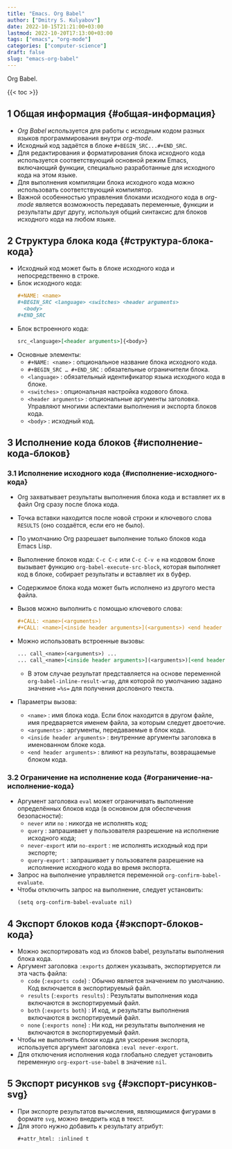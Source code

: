 ```yaml
---
title: "Emacs. Org Babel"
author: ["Dmitry S. Kulyabov"]
date: 2022-10-15T21:21:00+03:00
lastmod: 2022-10-20T17:13:00+03:00
tags: ["emacs", "org-mode"]
categories: ["computer-science"]
draft: false
slug: "emacs-org-babel"
---
```


Org Babel.

<!--more-->

{{< toc >}}


## <span class="section-num">1</span> Общая информация {#общая-информация}

-   _Org Babel_ используется для работы с исходным кодом разных языков программирования внутри _org-mode_.
-   Исходный код задаётся в блоке `#+BEGIN_SRC...#+END_SRC`.
-   Для редактирования и форматирования блока исходного кода используется соответствующий основной режим Emacs, включающий функции, специально разработанные для исходного кода на этом языке.
-   Для выполнения компиляции блока исходного кода можно использовать соответствующий компилятор.
-   Важной особенностью управления блоками исходного кода в _org-mode_ является возможность передавать переменные, функции и результаты друг другу, используя общий синтаксис для блоков исходного кода на любом языке.


## <span class="section-num">2</span> Структура блока кода {#структура-блока-кода}

-   Исходный код может быть в блоке исходного кода и непосредственно в строке.
-   Блок исходного кода:
    ```org
    #+NAME: <name>
    #+BEGIN_SRC <language> <switches> <header arguments>
      <body>
    #+END_SRC
    ```
-   Блок встроенного кода:
    ```org
    src_<language>[<header arguments>]{<body>}
    ```
-   Основные элементы:
    -   `#+NAME: <name>` : опциональное название блока исходного кода.
    -   `#+BEGIN_SRC … #+END_SRC` : обязательные ограничители блока.
    -   `<language>` : обязательный идентификатор языка исходного кода в блоке.
    -   `<switches>` : опциональная настройка кодового блока.
    -   `<header arguments>` : опциональные аргументы заголовка. Управляют многими аспектами выполнения и экспорта блоков кода.
    -   `<body>` : исходный код.


## <span class="section-num">3</span> Исполнение кода блоков {#исполнение-кода-блоков}


### <span class="section-num">3.1</span> Исполнение исходного кода {#исполнение-исходного-кода}

-   Org захватывает результаты выполнения блока кода и вставляет их в файл Org сразу после блока кода.
-   Точка вставки находится после новой строки и ключевого слова `RESULTS` (оно создаётся, если его не было).
-   По умолчанию Org разрешает выполнение только блоков кода Emacs Lisp.
-   Выполнение блоков кода: `C-c C-c` или `C-c C-v e` на кодовом блоке вызывает функцию `org-babel-execute-src-block`, которая выполняет код в блоке, собирает результаты и вставляет их в буфер.
-   Содержимое блока кода может быть исполнено из другого места файла.
-   Вызов можно выполнить с помощью ключевого слова:
    ```org
    #+CALL: <name>(<arguments>)
    #+CALL: <name>[<inside header arguments>](<arguments>) <end header arguments>
    ```
-   Можно использовать встроенные вызовы:
    ```org
    ... call_<name>(<arguments>) ...
    ... call_<name>[<inside header arguments>](<arguments>)[<end header arguments>] ...
    ```

    -   В этом случае результат представляется на основе переменной `org-babel-inline-result-wrap`, для которой по умолчанию задано значение `=%s=` для получения дословного текста.
-   Параметры вызова:
    -   `<name>` : имя блока кода. Если блок находится в другом файле, имя предваряется именем файла, за которым следует двоеточие.
    -   `<arguments>` : аргументы, передаваемые в блок кода.
    -   `<inside header arguments>` : внутренние аргументы заголовка в именованном блоке кода.
    -   `<end header arguments>` : влияют на результаты, возвращаемые блоком кода.


### <span class="section-num">3.2</span> Ограничение на исполнение кода {#ограничение-на-исполнение-кода}

-   Аргумент заголовка `eval` может ограничивать выполнение определённых блоков кода (в основном для обеспечения безопасности):
    -   `never` или `no` : никогда не исполнять код;
    -   `query` : запрашивает у пользователя разрешение на исполнение исходного кода;
    -   `never-export` или `no-export` : не исполнять исходный код при экспорте;
    -   `query-export` : запрашивает у пользователя разрешение на исполнение исходного кода во время экспорта.
-   Запрос на выполнение управляется переменной `org-confirm-babel-evaluate`.
-   Чтобы отключить запрос на выполнение, следует установить:
    ```emacs-lisp
    (setq org-confirm-babel-evaluate nil)
    ```


## <span class="section-num">4</span> Экспорт блоков кода {#экспорт-блоков-кода}

-   Можно экспортировать код из блоков babel, результаты выполнения блока кода.
-   Аргумент заголовка `:exports` должен указывать, экспортируется ли эта часть файла:
    -   `code` (`:exports code`) : Обычно является значением по умолчанию. Код включается в экспортируемый файл.
    -   `results` (`:exports results`) : Результаты выполнения кода включаются в экспортируемый файл.
    -   `both` (`:exports both`) : И код, и результаты выполнения включаются в экспортируемый файл.
    -   `none` (`:exports none`) : Ни код, ни результаты выполнения не включаются в экспортируемый файл.
-   Чтобы не выполнять блоки кода для ускорения экспорта, используется аргумент заголовка `:eval never-export`.
-   Для отключения исполнения кода глобально следует установить переменную `org-export-use-babel` в значение `nil`.


## <span class="section-num">5</span> Экспорт рисунков `svg` {#экспорт-рисунков-svg}

-   При экспорте результатов вычисления, являющимися фигурами в формате `svg`, можно внедрить код в текст.
-   Для этого нужно добавить к результату атрибут:
    ```org
    #+attr_html: :inlined t
    ```
